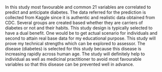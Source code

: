 In this study most favourable and common 21 variables are correlated to predict and anticipate diabetes. The data referred for the prediction is collected from Kaggle since it is authentic and realistic data obtained from CDC. Several groups are created based whether they are carriers of diabetes or not and their habits. This study design is typically selected to have a dual benefit. One would be to get actual scenario for individuals and second to attain real base data for my educational purpose. This study will prove my technical strengths which can be explored to assessor. The disease (diabetes) is selected for this study because this disease is increasing rapidly across human age. The study will definitely help to individual as well as medicinal practitioner to avoid most favourable variables so that this disease can be prevented well in advance. 
